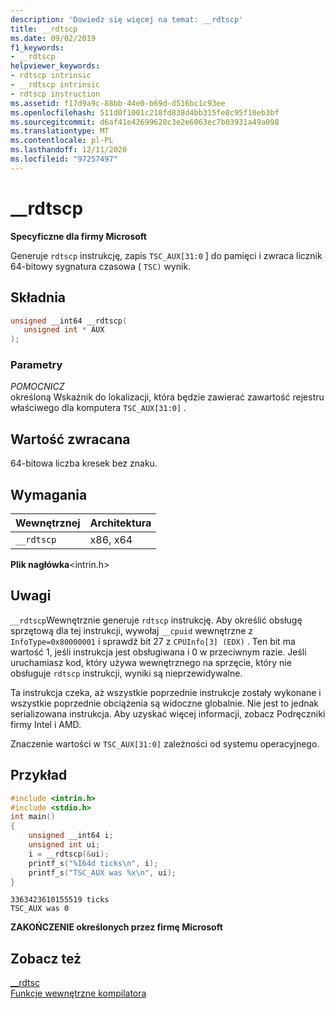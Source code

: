 ```yaml
---
description: 'Dowiedz się więcej na temat: __rdtscp'
title: __rdtscp
ms.date: 09/02/2019
f1_keywords:
- __rdtscp
helpviewer_keywords:
- rdtscp intrinsic
- __rdtscp intrinsic
- rdtscp instruction
ms.assetid: f17d9a9c-88bb-44e0-b69d-d516bc1c93ee
ms.openlocfilehash: 511d0f1001c218fd838d4bb315fe8c95f10eb3bf
ms.sourcegitcommit: d6af41e42699628c3e2e6063ec7b03931a49a098
ms.translationtype: MT
ms.contentlocale: pl-PL
ms.lasthandoff: 12/11/2020
ms.locfileid: "97257497"
---
```

# <a name="__rdtscp"></a>__rdtscp

**Specyficzne dla firmy Microsoft**

Generuje `rdtscp` instrukcję, zapis `TSC_AUX[31:0` ] do pamięci i zwraca licznik 64-bitowy sygnatura czasowa ( `TSC)` wynik.

## <a name="syntax"></a>Składnia

```C
unsigned __int64 __rdtscp(
   unsigned int * AUX
);
```

### <a name="parameters"></a>Parametry

*POMOCNICZ*\
określoną Wskaźnik do lokalizacji, która będzie zawierać zawartość rejestru właściwego dla komputera `TSC_AUX[31:0]` .

## <a name="return-value"></a>Wartość zwracana

64-bitowa liczba kresek bez znaku.

## <a name="requirements"></a>Wymagania

|Wewnętrznej|Architektura|
|---------------|------------------|
|`__rdtscp`|x86, x64|

**Plik nagłówka**\<intrin.h>

## <a name="remarks"></a>Uwagi

`__rdtscp`Wewnętrznie generuje `rdtscp` instrukcję. Aby określić obsługę sprzętową dla tej instrukcji, wywołaj `__cpuid` wewnętrzne z `InfoType=0x80000001` i sprawdź bit 27 z `CPUInfo[3] (EDX)` . Ten bit ma wartość 1, jeśli instrukcja jest obsługiwana i 0 w przeciwnym razie.  Jeśli uruchamiasz kod, który używa wewnętrznego na sprzęcie, który nie obsługuje `rdtscp` instrukcji, wyniki są nieprzewidywalne.

Ta instrukcja czeka, aż wszystkie poprzednie instrukcje zostały wykonane i wszystkie poprzednie obciążenia są widoczne globalnie. Nie jest to jednak serializowana instrukcja. Aby uzyskać więcej informacji, zobacz Podręczniki firmy Intel i AMD.

Znaczenie wartości w `TSC_AUX[31:0]` zależności od systemu operacyjnego.

## <a name="example"></a>Przykład

```cpp
#include <intrin.h>
#include <stdio.h>
int main()
{
    unsigned __int64 i;
    unsigned int ui;
    i = __rdtscp(&ui);
    printf_s("%I64d ticks\n", i);
    printf_s("TSC_AUX was %x\n", ui);
}
```

```Output
3363423610155519 ticks
TSC_AUX was 0
```

**ZAKOŃCZENIE określonych przez firmę Microsoft**

## <a name="see-also"></a>Zobacz też

[__rdtsc](../intrinsics/rdtsc.md)\
[Funkcje wewnętrzne kompilatora](../intrinsics/compiler-intrinsics.md)
